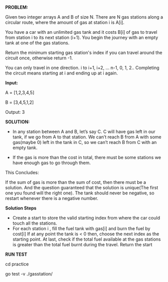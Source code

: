 **PROBLEM:**

Given two integer arrays A and B of size N. There are N gas stations along a circular route, where the amount of gas at station i is A[i].

You have a car with an unlimited gas tank and it costs B[i] of gas to travel from station i to its next station (i+1). You begin the journey with an empty tank at one of the gas stations.

Return the minimum starting gas station's index if you can travel around the circuit once, otherwise return -1.

You can only travel in one direction. i to i+1, i+2, ... n-1, 0, 1, 2.. Completing the circuit means starting at i and ending up at i again.

**Input:**

A = [1,2,3,4,5]

B = [3,4,5,1,2]

Output: 3

**SOLUTION:**

- In any station between A and B, let’s say C. C will have gas left in our tank, if we go from A to that station. We can’t reach B from A with some gas(maybe 0) left in the tank in C, so we can’t reach B from C with an empty tank.

- If the gas is more than the cost in total, there must be some stations we have enough gas to go through them.


This Concludes:

If the sum of gas is more than the sum of cost, then there must be a solution. And the question guaranteed that the solution is unique(The first one you found will the right one).
The tank should never be negative, so restart whenever there is a negative number.

**Solution Steps**

- Create a start to store the valid starting index from where the car could touch all the stations.
- For each station i , fill the fuel tank with gas[i] and burn the fuel by cost[i]
If at any point the tank is < 0 then, choose the next index as the starting point.
At last, check if the total fuel available at the gas stations is greater than the total fuel burnt during the travel.
Return the start

**RUN TEST**

cd practice

go test -v ./gasstation/
